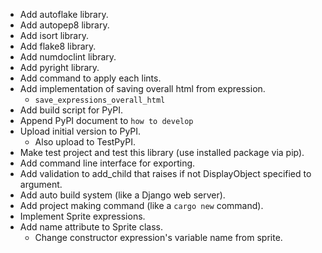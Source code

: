 - Add autoflake library.
- Add autopep8 library.
- Add isort library.
- Add flake8 library.
- Add numdoclint library.
- Add pyright library.
- Add command to apply each lints.
- Add implementation of saving overall html from expression.
  - `save_expressions_overall_html`
- Add build script for PyPI.
- Append PyPI document to `how to develop`
- Upload initial version to PyPI.
  - Also upload to TestPyPI.
- Make test project and test this library (use installed package via pip).
- Add command line interface for exporting.
- Add validation to add_child that raises if not DisplayObject specified to argument.
- Add auto build system (like a Django web server).
- Add project making command (like a `cargo new` command).
- Implement Sprite expressions.
- Add name attribute to Sprite class.
  - Change constructor expression's variable name from sprite.